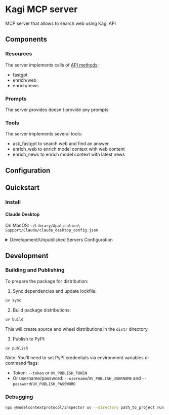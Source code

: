 # Kagi MCP server

MCP server that allows to search web using Kagi API

## Components

### Resources

The server implements calls of [API methods](https://help.kagi.com/kagi/api/overview.html):
- fastgpt
- enrich/web
- enrich/news

### Prompts

The server provides doesn't provide any prompts:

### Tools

The server implements several tools:
- ask_fastgpt to search web and find an answer
- enrich_web to enrich model context with web content
- enrich_news to enrich model context with latest news

## Configuration

## Quickstart

### Install

#### Claude Desktop

On MacOS: `~/Library/Application\ Support/Claude/claude_desktop_config.json`

<details>
  <summary>Development/Unpublished Servers Configuration</summary>
  ```
  "mcpServers": {
    "kagi-mcp": {
      "command": "uv",
      "args": [
        "--directory",
        "path_to_project",
        "run",
        "kagi-mcp"
      ],
      "env": {
        "KAGI_API_KEY": "YOUR API KEY"
      }
    }
  }
  ```
</details>

## Development

### Building and Publishing

To prepare the package for distribution:

1. Sync dependencies and update lockfile:
```bash
uv sync
```

2. Build package distributions:
```bash
uv build
```

This will create source and wheel distributions in the `dist/` directory.

3. Publish to PyPI:
```bash
uv publish
```

Note: You'll need to set PyPI credentials via environment variables or command flags:
- Token: `--token` or `UV_PUBLISH_TOKEN`
- Or username/password: `--username`/`UV_PUBLISH_USERNAME` and `--password`/`UV_PUBLISH_PASSWORD`

### Debugging

```bash
npx @modelcontextprotocol/inspector uv --directory path_to_project run kagi-mcp
```